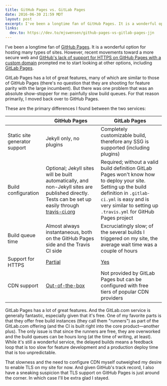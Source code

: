 ```yaml
---
title: GitHub Pages vs. GitLab Pages
date: 2016-06-30 21:59 MDT
layout: post
excerpt: I've been a longtime fan of GitHub Pages. It is a wonderful option for hosting many types of sites. However, recent movements toward a more secure web and GitHub's lack of support for HTTPS on GitHub Pages with a custom domain prompted me to start looking at other options, including GitLab Pages.
links:
  dev.to: https://dev.to/mjswensen/github-pages-vs-gitlab-pages-jjn
---
```


I've been a longtime fan of [GitHub Pages](https://pages.github.com/). It is a wonderful option for hosting many types of sites. However, recent movements toward a more secure web and [GitHub's lack of support for HTTPS on GitHub Pages with a custom domain](https://github.com/isaacs/github/issues/156) prompted me to start looking at other options, including [GitLab Pages](https://pages.gitlab.io/).

GitLab Pages has a lot of great features, many of which are similar to those of GitHub Pages (there's no question that they are shooting for feature parity with the large incumbent). But there was one problem that was an absolute show-stopper for me: painfully slow build queues. For that reason primarily, I moved back over to GitHub Pages.

These are the primary differences I found between the two services:

|  | GitHub Pages | GitLab Pages |
| - | - | - |
| Static site generator support | Jekyll only, no plugins | Completely customizable build, therefore any SSG is supported (including plugins) |
| Build configuration | Optional; Jekyll sites will be built automatically, and non-Jekyll sites are published directly. Tests can be set up easily through [travis-ci.org](https://travis-ci.org/) | Required; without a valid build definition GitLab Pages won't know how to deploy your site. Setting up the build definition in `.gitlab-ci.yml` is easy and is very similar to setting up `.travis.yml` for GitHub Pages project |
| Build queue time | Almost always instantaneous, both on the GitHub Pages side and the Travis CI side | Excruciatingly slow; of the several builds I triggered on my site, the average wait time was a couple of hours |
| Support for HTTPS | [Partial](https://github.com/isaacs/github/issues/156) | [Yes](https://about.gitlab.com/2016/04/07/gitlab-pages-setup/#custom-domains) |
| CDN support | [Out-of-the-box](https://github.com/blog/1715-faster-more-awesome-github-pages) | Not provided by GitLab Pages but can be configured with free tiers of popular CDN providers |

GitLab Pages has a lot of great features. And the GitLab.com service is generally fantastic, especially given that it's free. One of my favorite parts is that they offer free build instances (they call them "runners") as part of the GitLab.com offering (and the CI is built right into the core product—another plus). The only issue is that since the runners are free, they are overworked and the build queues can be hours long (at the time of writing, at least). While it's still a wonderful service, the delayed builds means a feedback loop that is too slow for feature development and a production deploy time that is too unpredictable.

That slowness and the need to configure CDN myself outweighed my desire to enable TLS on my site for now. And given GitHub's track record, I also have a sneaking suspicion that TLS support on GitHub Pages is just around the corner. In which case I'll be extra glad I stayed.
